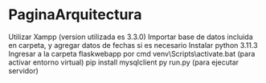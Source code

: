 # PaginaArquitectura

Utilizar Xampp (version utilizada es 3.3.0)
Importar base de datos incluida en carpeta, y agregar datos de fechas si es necesario
Instalar python 3.11.3
Ingresar a la carpeta flaskwebapp por cmd
venv\Scripts\activate.bat (para activar entorno virtual)
pip install mysqlclient
py run.py (para ejecutar servidor)
